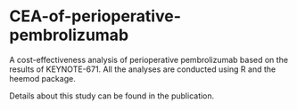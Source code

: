 # CEA-of-perioperative-pembrolizumab

A cost-effectiveness analysis of perioperative pembrolizumab based on the results of KEYNOTE-671. All the analyses are conducted using R and the heemod package.

Details about this study can be found in the publication.
